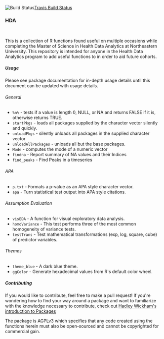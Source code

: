 <img src="https://travis-ci.org/yogat3ch/HDA.svg?branch=master" alt="Build Status" /><a href="https://travis-ci.org/yogat3ch/HDA" target="_blank">Travis Build Status</a><br>
<h3>HDA</h3><br>
<p>This is a collection of R functions found useful on multiple occasions while completing the Master of Science in Health Data Analytics at Northeastern University. This repository is intended for anyone in the Health Data Analytics program to add useful functions to in order to aid future cohorts.</p>
<h5>Usage</h5>
<p>Please see package documentation for in-depth usage details until this document can be updated with usage details.</p>
<h6>General</h6>
<ul>
<li><code>%n%</code> - tests if a value is length 0, NULL, or NA and returns FALSE if it is, otherwise returns TRUE.</li>
<li><code>startPkgs</code> - loads all packages supplied by the character vector silently and quickly.</li>
<li><code>unloadPkgs</code> - silently unloads all packages in the supplied character vector</li>
<li><code>unloadAllPackages</code> - unloads all but the base packages.</li>
<li><code>Mode</code> - computes the mode of a numeric vector</li>
<li><code>findna</code> - Report summary of NA values and their Indices</li>
<li><code>find_peaks</code> - Find Peaks in a timeseries</li>
</ul>
<h6>APA</h6>
<ul>
<li><code>p.txt</code> - Formats a p-value as an APA style character vector.</li>
<li><code>apa</code> - Turn statistical test output into APA style citations.</li>
</ul>
<h6>Assumption Evaluation</h6>
<ul>
<li><code>visEDA</code> - A function for visual exploratory data analysis.</li>
<li><code>homoVariance</code> - This test performs three of the most common homogeneity of variance tests.</li>
<li><code>testTrans</code> - Test mathematical transformations (exp, log, square, cube) of predictor variables.</li>
</ul>
<h6>Themes</h6>
<ul>
	<li><code>theme_blue</code> - A dark blue theme.</li>
	<li><code>ggColor</code> - Generate hexadecimal values from R's default color wheel.</li>
</ul>
<h5>Contributing</h5>
<p>If you would like to contribute, feel free to make a pull request! If you're wondering how to find your way around a package and want to familiarize with the knowledge necessary to contribute, check out <a href="http://r-pkgs.had.co.nz/package.html" target="_blank">Hadley Wickham's introduction to Packages</a></p>
<p>The package is AGPLv3 which specifies that any code created using the functions herein must also be open-sourced and cannot be copyrighted for commercial gain.</p>

